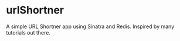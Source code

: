 # urlShortner
A simple URL Shortner app using Sinatra and Redis. Inspired by many tutorials out there. 

